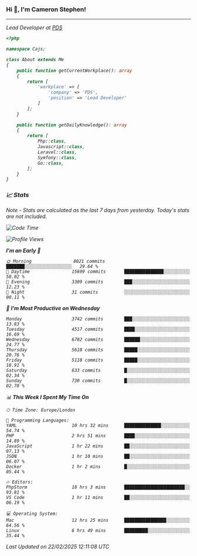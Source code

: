 ### Hi 👋, I'm Cameron Stephen!
<hr>
<p><em>Lead Developer at <a href="https://prindatasolutions.co.uk">PDS</a></p>


```php
<?php

namespace Cajs;

class About extends Me
{
    public function getCurrentWorkplace(): array
    {
        return [
            'workplace' => [
                'company' => 'PDS',
                'position' => 'Lead Developer'
            ]
        ];
    }

    public function getDailyKnowledge(): array
    {
        return [
            Php::class,
            Javascript::class,
            Laravel::class,
            Symfony::class,
            Go::class,
        ];
    }
}
```

### 📈 Stats
<p><em>Note - Stats are calculated as the last 7 days from yesterday. Today's stats are not included.</em></p>


<!--START_SECTION:waka-->
![Code Time](http://img.shields.io/badge/Code%20Time-4%2C341%20hrs%2044%20mins-blue)

![Profile Views](http://img.shields.io/badge/Profile%20Views-3-blue)

**I'm an Early 🐤** 

```text
🌞 Morning                8021 commits        ███████░░░░░░░░░░░░░░░░░░   29.64 % 
🌆 Daytime                15699 commits       ███████████████░░░░░░░░░░   58.02 % 
🌃 Evening                3309 commits        ███░░░░░░░░░░░░░░░░░░░░░░   12.23 % 
🌙 Night                  31 commits          ░░░░░░░░░░░░░░░░░░░░░░░░░   00.11 % 
```
📅 **I'm Most Productive on Wednesday** 

```text
Monday                   3742 commits        ███░░░░░░░░░░░░░░░░░░░░░░   13.83 % 
Tuesday                  4517 commits        ████░░░░░░░░░░░░░░░░░░░░░   16.69 % 
Wednesday                6702 commits        ██████░░░░░░░░░░░░░░░░░░░   24.77 % 
Thursday                 5618 commits        █████░░░░░░░░░░░░░░░░░░░░   20.76 % 
Friday                   5118 commits        █████░░░░░░░░░░░░░░░░░░░░   18.91 % 
Saturday                 633 commits         █░░░░░░░░░░░░░░░░░░░░░░░░   02.34 % 
Sunday                   730 commits         █░░░░░░░░░░░░░░░░░░░░░░░░   02.70 % 
```


📊 **This Week I Spent My Time On** 

```text
🕑︎ Time Zone: Europe/London

💬 Programming Languages: 
YAML                     10 hrs 32 mins      ██████████████░░░░░░░░░░░   54.74 % 
PHP                      2 hrs 51 mins       ████░░░░░░░░░░░░░░░░░░░░░   14.89 % 
JavaScript               1 hr 22 mins        ██░░░░░░░░░░░░░░░░░░░░░░░   07.13 % 
JSON                     1 hr 10 mins        ██░░░░░░░░░░░░░░░░░░░░░░░   06.07 % 
Docker                   1 hr 2 mins         █░░░░░░░░░░░░░░░░░░░░░░░░   05.44 % 

🔥 Editors: 
PhpStorm                 18 hrs 3 mins       ███████████████████████░░   93.81 % 
VS Code                  1 hr 11 mins        ██░░░░░░░░░░░░░░░░░░░░░░░   06.19 % 

💻 Operating System: 
Mac                      12 hrs 25 mins      ████████████████░░░░░░░░░   64.56 % 
Linux                    6 hrs 49 mins       █████████░░░░░░░░░░░░░░░░   35.44 % 
```


 Last Updated on 22/02/2025 12:11:08 UTC
<!--END_SECTION:waka-->
